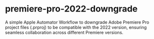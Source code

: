 # premiere-pro-2022-downgrade
A simple Apple Automator Workflow to downgrade Adobe Premiere Pro project files (.prproj) to be compatible with the 2022 version, ensuring seamless collaboration across different Premiere versions.
